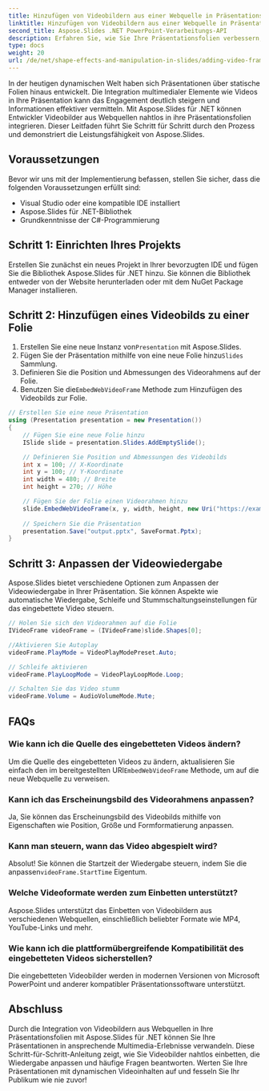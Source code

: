 ```yaml
---
title: Hinzufügen von Videobildern aus einer Webquelle in Präsentationsfolien mit Aspose.Slides
linktitle: Hinzufügen von Videobildern aus einer Webquelle in Präsentationsfolien mit Aspose.Slides
second_title: Aspose.Slides .NET PowerPoint-Verarbeitungs-API
description: Erfahren Sie, wie Sie Ihre Präsentationsfolien verbessern, indem Sie mit Aspose.Slides für .NET Videobilder aus Webquellen hinzufügen. Erstellen Sie ansprechende Multimedia-Präsentationen mit Schritt-für-Schritt-Anleitungen und Quellcode-Beispielen.
type: docs
weight: 20
url: /de/net/shape-effects-and-manipulation-in-slides/adding-video-frames-from-web-source/
---
```


In der heutigen dynamischen Welt haben sich Präsentationen über statische Folien hinaus entwickelt. Die Integration multimedialer Elemente wie Videos in Ihre Präsentation kann das Engagement deutlich steigern und Informationen effektiver vermitteln. Mit Aspose.Slides für .NET können Entwickler Videobilder aus Webquellen nahtlos in ihre Präsentationsfolien integrieren. Dieser Leitfaden führt Sie Schritt für Schritt durch den Prozess und demonstriert die Leistungsfähigkeit von Aspose.Slides.

## Voraussetzungen

Bevor wir uns mit der Implementierung befassen, stellen Sie sicher, dass die folgenden Voraussetzungen erfüllt sind:

- Visual Studio oder eine kompatible IDE installiert
- Aspose.Slides für .NET-Bibliothek
- Grundkenntnisse der C#-Programmierung

## Schritt 1: Einrichten Ihres Projekts

Erstellen Sie zunächst ein neues Projekt in Ihrer bevorzugten IDE und fügen Sie die Bibliothek Aspose.Slides für .NET hinzu. Sie können die Bibliothek entweder von der Website herunterladen oder mit dem NuGet Package Manager installieren.

## Schritt 2: Hinzufügen eines Videobilds zu einer Folie

1.  Erstellen Sie eine neue Instanz von`Presentation` mit Aspose.Slides.
2.  Fügen Sie der Präsentation mithilfe von eine neue Folie hinzu`Slides` Sammlung.
3. Definieren Sie die Position und Abmessungen des Videorahmens auf der Folie.
4.  Benutzen Sie die`EmbedWebVideoFrame` Methode zum Hinzufügen des Videobilds zur Folie.

```csharp
// Erstellen Sie eine neue Präsentation
using (Presentation presentation = new Presentation())
{
    // Fügen Sie eine neue Folie hinzu
    ISlide slide = presentation.Slides.AddEmptySlide();

    // Definieren Sie Position und Abmessungen des Videobilds
    int x = 100; // X-Koordinate
    int y = 100; // Y-Koordinate
    int width = 480; // Breite
    int height = 270; // Höhe

    // Fügen Sie der Folie einen Videorahmen hinzu
    slide.EmbedWebVideoFrame(x, y, width, height, new Uri("https://example.com/video.mp4"));
    
    // Speichern Sie die Präsentation
    presentation.Save("output.pptx", SaveFormat.Pptx);
}
```

## Schritt 3: Anpassen der Videowiedergabe

Aspose.Slides bietet verschiedene Optionen zum Anpassen der Videowiedergabe in Ihrer Präsentation. Sie können Aspekte wie automatische Wiedergabe, Schleife und Stummschaltungseinstellungen für das eingebettete Video steuern.

```csharp
// Holen Sie sich den Videorahmen auf die Folie
IVideoFrame videoFrame = (IVideoFrame)slide.Shapes[0];

//Aktivieren Sie Autoplay
videoFrame.PlayMode = VideoPlayModePreset.Auto;

// Schleife aktivieren
videoFrame.PlayLoopMode = VideoPlayLoopMode.Loop;

// Schalten Sie das Video stumm
videoFrame.Volume = AudioVolumeMode.Mute;
```

## FAQs

### Wie kann ich die Quelle des eingebetteten Videos ändern?

 Um die Quelle des eingebetteten Videos zu ändern, aktualisieren Sie einfach den im bereitgestellten URI`EmbedWebVideoFrame` Methode, um auf die neue Webquelle zu verweisen.

### Kann ich das Erscheinungsbild des Videorahmens anpassen?

Ja, Sie können das Erscheinungsbild des Videobilds mithilfe von Eigenschaften wie Position, Größe und Formformatierung anpassen.

### Kann man steuern, wann das Video abgespielt wird?

 Absolut! Sie können die Startzeit der Wiedergabe steuern, indem Sie die anpassen`videoFrame.StartTime` Eigentum.

### Welche Videoformate werden zum Einbetten unterstützt?

Aspose.Slides unterstützt das Einbetten von Videobildern aus verschiedenen Webquellen, einschließlich beliebter Formate wie MP4, YouTube-Links und mehr.

### Wie kann ich die plattformübergreifende Kompatibilität des eingebetteten Videos sicherstellen?

Die eingebetteten Videobilder werden in modernen Versionen von Microsoft PowerPoint und anderer kompatibler Präsentationssoftware unterstützt.

## Abschluss

Durch die Integration von Videobildern aus Webquellen in Ihre Präsentationsfolien mit Aspose.Slides für .NET können Sie Ihre Präsentationen in ansprechende Multimedia-Erlebnisse verwandeln. Diese Schritt-für-Schritt-Anleitung zeigt, wie Sie Videobilder nahtlos einbetten, die Wiedergabe anpassen und häufige Fragen beantworten. Werten Sie Ihre Präsentationen mit dynamischen Videoinhalten auf und fesseln Sie Ihr Publikum wie nie zuvor!